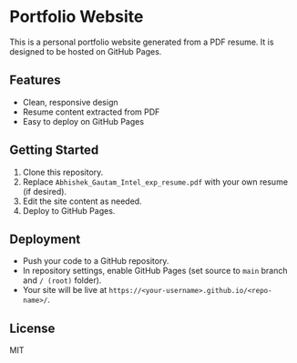 # Portfolio Website

This is a personal portfolio website generated from a PDF resume. It is designed to be hosted on GitHub Pages.

## Features
- Clean, responsive design
- Resume content extracted from PDF
- Easy to deploy on GitHub Pages

## Getting Started
1. Clone this repository.
2. Replace `Abhishek_Gautam_Intel_exp_resume.pdf` with your own resume (if desired).
3. Edit the site content as needed.
4. Deploy to GitHub Pages.

## Deployment
- Push your code to a GitHub repository.
- In repository settings, enable GitHub Pages (set source to `main` branch and `/ (root)` folder).
- Your site will be live at `https://<your-username>.github.io/<repo-name>/`.

## License
MIT 